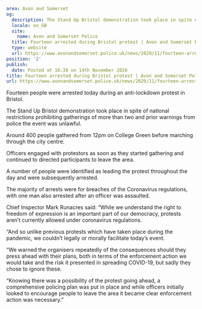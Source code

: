 ```yaml
area: Avon and Somerset
og:
  description: The Stand Up Bristol demonstration took place in spite of national restrictions prohibiting gatherings of more than two people.
  locale: en_GB
  site:
    name: Avon and Somerset Police
  title: Fourteen arrested during Bristol protest | Avon and Somerset Police
  type: website
  url: https://www.avonandsomerset.police.uk/news/2020/11/fourteen-arrested-following-bristol-protest/
position: '2'
publish:
  date: Posted at 16:30 on 14th November 2020
title: Fourteen arrested during Bristol protest | Avon and Somerset Police
url: https://www.avonandsomerset.police.uk/news/2020/11/fourteen-arrested-following-bristol-protest/
```

Fourteen people were arrested today during an anti-lockdown protest in Bristol.

The Stand Up Bristol demonstration took place in spite of national restrictions prohibiting gatherings of more than two and prior warnings from police the event was unlawful.

Around 400 people gathered from 12pm on College Green before marching through the city centre.

Officers engaged with protestors as soon as they started gathering and continued to directed participants to leave the area.

A number of people were identified as leading the protest throughout the day and were subsequently arrested.

The majority of arrests were for breaches of the Coronavirus regulations, with one man also arrested after an officer was assaulted.

Chief Inspector Mark Runacres said: “While we understand the right to freedom of expression is an important part of our democracy, protests aren’t currently allowed under coronavirus regulations.

“And so unlike previous protests which have taken place during the pandemic, we couldn’t legally or morally facilitate today’s event.

“We warned the organisers repeatedly of the consequences should they press ahead with their plans, both in terms of the enforcement action we would take and the risk it presented in spreading COVID-19, but sadly they chose to ignore these.

“Knowing there was a possibility of the protest going ahead, a comprehensive policing plan was put in place and while officers initially looked to encourage people to leave the area it became clear enforcement action was necessary.”
